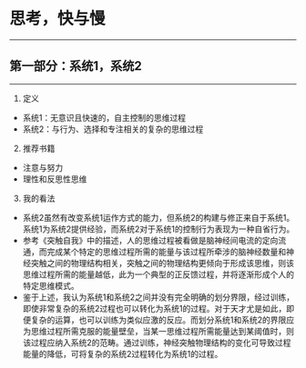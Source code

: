 # 思考，快与慢
---
## 第一部分：系统1，系统2
---
1. 定义
 * 系统1：无意识且快速的，自主控制的思维过程
 * 系统2：与行为、选择和专注相关的复杂的思维过程
2. 推荐书籍
 * 注意与努力
 * 理性和反思性思维
3. 我的看法
 * 系统2虽然有改变系统1运作方式的能力，但系统2的构建与修正来自于系统1。系统1为系统2提供经验，而系统2对于系统1的控制行为表现为一种自省行为。
 * 参考《突触自我》中的描述，人的思维过程被看做是脑神经间电流的定向流通，而完成某个特定的思维过程所需的能量与该过程所牵涉的脑神经数量和神经突触之间的物理结构相关，突触之间的物理结构更倾向于形成该思维，则该思维过程所需的能量越低，此为一个典型的正反馈过程，并将逐渐形成个人的特定思维模式。
 * 鉴于上述，我认为系统1和系统2之间并没有完全明确的划分界限，经过训练，即使非常复杂的系统2过程也可以转化为系统1的过程。对于天才尤是如此，即便复杂的运算，也可以训练为类似应激的反应。而划分系统1和系统2的界限应为思维过程所需克服的能量壁垒，当某一思维过程所需能量达到某阈值时，则该过程应纳入系统2的范畴。通过训练，神经突触物理结构的变化可导致过程能量的降低，可将复杂的系统2过程转化为系统1的过程。
 